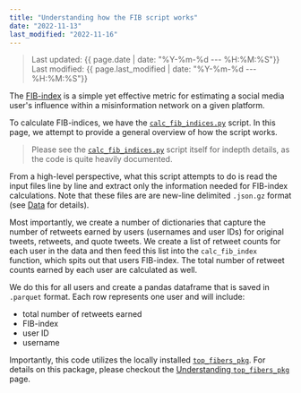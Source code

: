 ```yaml
---
title: "Understanding how the FIB script works"
date: "2022-11-13"
last_modified: "2022-11-16"
---
```

> Last updated: {{ page.date | date: "%Y-%m-%d --- %H:%M:%S"}}
> Last modified: {{ page.last_modified | date: "%Y-%m-%d --- %H:%M:%S"}}

The [FIB-index](../fib_index.md) is a simple yet effective metric for estimating a social media user's influence within a misinformation network on a given platform.

To calculate FIB-indices, we have the [`calc_fib_indices.py`](https://github.com/mr-devs/top-fibers/blob/main/scripts/calc_fib_indices.py) script.
In this page, we attempt to provide a general overview of how the script works.

> Please see the [`calc_fib_indices.py`](https://github.com/mr-devs/top-fibers/blob/main/scripts/calc_fib_indices.py) script itself for indepth details, as the code is quite heavily documented.

From a high-level perspective, what this script attempts to do is read the input files line by line and extract only the information needed for FIB-index calculations.
Note that these files are are new-line delimited `.json.gz` format (see [Data](../data.md) for details).

Most importantly, we create a number of dictionaries that capture the number of retweets earned by users (usernames and user IDs) for original tweets, retweets, and quote tweets.
We create a list of retweet counts for each user in the data and then feed this list into the `calc_fib_index` function, which spits out that users FIB-index.
The total number of retweet counts earned by each user are calculated as well.

We do this for all users and create a pandas dataframe that is saved in `.parquet` format.
Each row represents one user and will include:
- total number of retweets earned
- FIB-index
- user ID
- username

Importantly, this code utilizes the locally installed [`top_fibers_pkg`](https://github.com/mr-devs/top-fibers/tree/main/package).
For details on this package, please checkout the [Understanding `top_fibers_pkg`](./top_fibers_pkg.md) page.